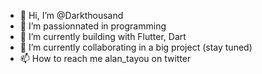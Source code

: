 - 👋 Hi, I’m @Darkthousand
- 👀 I’m passionnated in programming
- 🌱 I’m currently building with Flutter, Dart
- 💞️ I’m currently collaborating in a big project (stay tuned)
- 📫 How to reach me alan_tayou on twitter

<!---
Darkthousand/Darkthousand is a ✨ special ✨ repository because its `README.md` (this file) appears on your GitHub profile.
You can click the Preview link to take a look at your changes.
--->
